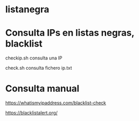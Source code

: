 # listanegra


# Consulta IPs en listas negras, blacklist

checkip.sh consulta una IP

check.sh consulta fichero ip.txt


# Consulta manual

https://whatismyipaddress.com/blacklist-check

https://blacklistalert.org/



